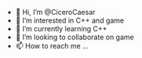 - 👋 Hi, I’m @CiceroCaesar
- 👀 I’m interested in C++ and game
- 🌱 I’m currently learning C++
- 💞️ I’m looking to collaborate on game
- 📫 How to reach me ...

<!---
CiceroCaesar/CiceroCaesar is a ✨ special ✨ repository because its `README.md` (this file) appears on your GitHub profile.
You can click the Preview link to take a look at your changes.
--->
